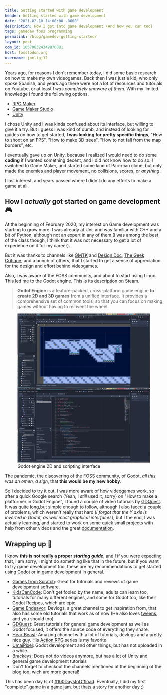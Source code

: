 ```yaml
---
title: Getting started with game development
header: Getting started with game development
date: "2021-02-10 14:00:00 -0600"
description: How I got into game development (And how you can too)
tags: gamedev foss programming
permalink: /blog/gamedev-getting-started/
layout: post
com_id: 105708324349870881
host: fosstodon.org
username: joeligj12
---
```


Years ago, for reasons I don't remember today, I did some basic research on how to make my own videogames. Back then I was just a kid, who only spoke Spanish, and years ago there were not a lot of resources and tutorials on Youtube, or at least *I was completely unaware of them*. With my limited knowledge I found the following options.

* [RPG Maker](https://www.rpgmakerweb.com/) 
* [Game Maker Studio](https://www.yoyogames.com/gamemaker)
* [Unity](https://unity.com/)

I chose Unity and I was kinda confused about its interface, but willing to give it a try. But I guess I was kind of dumb, and instead of looking for guides on how to get started, **I was looking for pretty specific things**, "How to shoot on an FPS", "How to make 3D trees", "How to not fall from the map borders", etc.

I eventually gave up on Unity, because I realized I would need to do some **coding** if I wanted something decent, and I did not know how to do so. I switched to Game Maker, and started some kind of Pac-man clone, but only made the enemies and player movement, no collisions, scores, or *anything*.

I lost interest, and years passed where I didn't do any efforts to make a game at all. 

## How I *actually* got started on game development 🎮

At the beginning of February 2020, my interest on Game development was starting to grow more. I was already at Uni, and was familiar with C++ and a bit of Python, although not an expert in any of them (I was among the best of the class though, I think that it was not necessary to get a lot of experience on it for my career). 

But it was thanks to channels like [GMTK](https://www.youtube.com/user/McBacon1337) and [Design Doc](https://www.youtube.com/user/Warbot40), [The Geek Critique](https://www.youtube.com/user/TGCritique), and a bunch of others, that I started to get a sense of appreciation for the design and effort behind videogames.

Also, I was aware of the FOSS community, and about to start using Linux. This led me to the Godot engine. This is its description on Steam.

> **Godot Engine** is a feature-packed, cross-platform game engine **to create 2D and 3D games** from a unified interface. It provides a  comprehensive set of common tools, so that you can focus on making games without having to reinvent the wheel.

<figure>
  <img alt="Godot engine interface" src="/assets/img/blogs/2021-02-10-godot.webp" />
  <figcaption>Godot engine 2D and scripting interface</figcaption>
</figure>

The pandemic, the discovering of the FOSS community, of Godot, *all this was an omen, a sign*, that **this would be my new hobby**.

So I decided to try it out, I was more aware of how videogames work, so after a quick Google search (Yeah, I *still* used it, sorry) on "How to make a platformer in Godot Engine", I found  a couple of video tutorials by [GDQuest](https://www.youtube.com/channel/UCxboW7x0jZqFdvMdCFKTMsQ). It was quite long,but simple enough to follow, although  I also faced a couple of problems, which weren't really that hard (*I forgot that the Y axis is inverted in Godot, as well most graphical interfaces*), but I the end, I was actually learning, and started to work on some quick small projects with help from other videos and the great [documentation](https://docs.godotengine.org/en/stable/).

## Wrapping up 💭

I know **this is not really a proper *starting guide***, and I if you were expecting that, I am sorry, I might do something like that in the future, but if you want to try game development too, these are my recommendations to get started using Godot or in game development in general. 

* [Games from Scratch](https://www.youtube.com/user/gamefromscratch): Great for tutorials and reviews of game development software.
* [KidsCanCode](https://www.youtube.com/channel/UCNaPQ5uLX5iIEHUCLmfAgKg): Don't get fooled by the name, adults can learn too, tutorials for many different engines, and some for Godot too, like their Godot Recipes, which are epic.
* [Game Endeavor](https://www.youtube.com/channel/UCLweX1UtQjRjj7rs_0XQ2Eg): Devlogs, a great channel to get inspiration from, that also has some old tutorials that work as of now (He also loves [tweens](https://docs.godotengine.org/en/stable/classes/class_tween.html), and you should too).
* [GDQuest](https://www.youtube.com/channel/UCxboW7x0jZqFdvMdCFKTMsQ): Great tutorials for general game development as well as Godot focused, it offers the source code of everything they share.
* [HeartBeast](https://www.youtube.com/user/uheartbeast): Amazing channel with a lot of tutorials, devlogs and a pretty nice guy. His [Action RPG](https://www.youtube.com/watch?v=mAbG8Oi-SvQ&list=PL9FzW-m48fn2SlrW0KoLT4n5egNdX-W9a) series is my favorite 
* [UmaiPixel](https://www.youtube.com/channel/UCla6BhPwo5zGal6vR5le4YA): Godot development and other things, but has not uploaded in a while.
* [Brackeys](https://www.youtube.com/user/Brackeys): Does not do videos anymore, but has a lot of Unity and general game development tutorials 
* Don't forget to checkout the channels mentioned at the beginning of the blog too, wich are more general!

This has been day 6, of [#100DaystoOffload](https://100daystooffload.com/). Eventually, I did my first "complete" game in a [game jam](https://en.wikipedia.org/wiki/Game_jam). but thats a story for another day ;)



